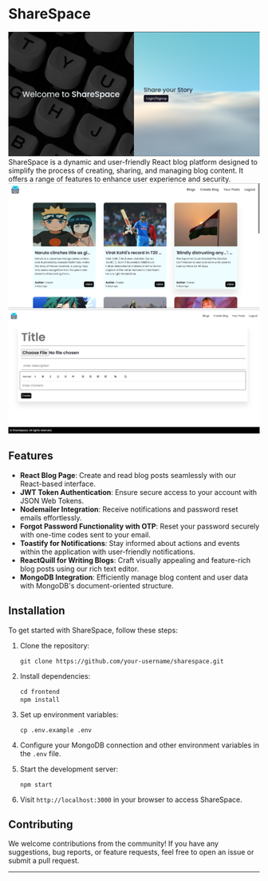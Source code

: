 # ShareSpace
![alt text](image-3.png)
ShareSpace is a dynamic and user-friendly React blog platform designed to simplify the process of creating, sharing, and managing blog content. It offers a range of features to enhance user experience and security.
![alt text](image-5.png)
![alt text](image-1.png)
## Features

- **React Blog Page**: Create and read blog posts seamlessly with our React-based interface.
- **JWT Token Authentication**: Ensure secure access to your account with JSON Web Tokens.
- **Nodemailer Integration**: Receive notifications and password reset emails effortlessly.
- **Forgot Password Functionality with OTP**: Reset your password securely with one-time codes sent to your email.
- **Toastify for Notifications**: Stay informed about actions and events within the application with user-friendly notifications.
- **ReactQuill for Writing Blogs**: Craft visually appealing and feature-rich blog posts using our rich text editor.
- **MongoDB Integration**: Efficiently manage blog content and user data with MongoDB's document-oriented structure.

## Installation

To get started with ShareSpace, follow these steps:

1. Clone the repository:
   ```
   git clone https://github.com/your-username/sharespace.git
   ```

2. Install dependencies:
   ```
   cd frontend
   npm install
   ```

3. Set up environment variables:
   ```
   cp .env.example .env
   ```

4. Configure your MongoDB connection and other environment variables in the `.env` file.

5. Start the development server:
   ```
   npm start
   ```

6. Visit `http://localhost:3000` in your browser to access ShareSpace.

## Contributing

We welcome contributions from the community! If you have any suggestions, bug reports, or feature requests, feel free to open an issue or submit a pull request.

---